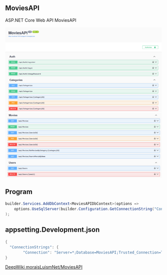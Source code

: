 ## MoviesAPI
ASP.NET Core Web API MoviesAPI


![MoviesAPI](img/1.png)
![MoviesAPI](img/2.png)


## Program
```cs
builder.Services.AddDbContext<MoviesAPIDbContext>(options =>
    options.UseSqlServer(builder.Configuration.GetConnectionString("Connection"))
);
``` 

## appsetting.Development.json
```cs
{
  "ConnectionStrings": {
        "Connection": "Server=*;Database=MoviesAPI;Trusted_Connection=True;TrustServerCertificate=True;MultipleActiveResultSets=True"
}
``` 

[DeepWiki moraisLuismNet/MoviesAPI](https://deepwiki.com/moraisLuismNet/MoviesAPI)
